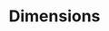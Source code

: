 ---
layout: default
bigquery: https://console.cloud.google.com/bigquery?p=covid-19-dimensions-ai&page=table&d=data&t=publications
contributors: Digital Science, https://www.digital-science.com/
cost: Free for personal, non-commercial use.
description: Dimensions contains more than 100 million publications, ranging from
  articles published in scholarly journals, books and book chapters, to preprints
  and conference proceedings. All publications are contextualized with linked data
  sets, funding, publications, patents, clinical trials, and policy documents. You
  can also view associated categories, funders, institutions, and researcher profiles.
documentation: https://docs.dimensions.ai/bigquery/index.html
last_edit: Mon, 04 Apr 2022 19:04:00 GMT
location: https://www.dimensions.ai/products/free/
maintained_by: Digital Science, https://www.digital-science.com/
schema_fields: '[''year'', ''embargo_date'', ''supporting_grant_ids'', ''filing_date'',
  ''current_assignee_orgs'', ''funder_orgs'', ''assignee_countries'', ''id'', ''address'',
  ''date_online'', ''research_org_state_codes'', ''phase'', ''assignee_orgs'', ''open_access_categories_v2'',
  ''investigators'', ''metrics'', ''title'', ''language'', ''created_date'', ''end_year'',
  ''associated_grant_ids'', ''registry'', ''granted_year'', ''filing_year'', ''research_org_city_names'',
  ''category_icrp_ct'', ''original_abstract'', ''brief_title'', ''funder_org_acronyms'',
  ''acronym'', ''cpc'', ''original_assignee_orgs'', ''conference'', ''priority_date'',
  ''proceedings_title'', ''filing_status'', ''concepts'', ''end_date'', ''repository_name'',
  ''source_id'', ''funder_org_cities'', ''repository_id'', ''category_hrcs_rac'',
  ''subtitles'', ''research_orgs'', ''granted_date'', ''acknowledgements'', ''foa_number'',
  ''citations'', ''categories'', ''research_org_countries'', ''associated_publication_id'',
  ''date_imported_gbq'', ''funding_cny'', ''publication_date'', ''labels'', ''citation_string'',
  ''volume'', ''repository_url'', ''license'', ''start_year'', ''funder_org_countries'',
  ''name'', ''category_rcdc'', ''publisher'', ''book_title'', ''funding_jpy'', ''citations_count'',
  ''eisbn'', ''patent_ids'', ''conditions'', ''application_number'', ''funding_chf'',
  ''legal_events'', ''jurisdiction'', ''resulting_publication_doi'', ''mesh_terms'',
  ''grant_number'', ''authors'', ''date_modified'', ''funder_org_state_codes'', ''legal_status'',
  ''category_bra'', ''wikipedia_url'', ''relationships'', ''expiration_date'', ''linkout'',
  ''abstract'', ''expiration_year'', ''funding_eur'', ''funding_usd'', ''category_uoa'',
  ''type'', ''reference_ids'', ''family_id'', ''current_assignee'', ''arxiv_id'',
  ''acronyms'', ''cited_by_ids'', ''current_assignee_countries'', ''pmcid'', ''ipcr'',
  ''issue'', ''researcher_ids'', ''associated_publication_doi'', ''clinical_trial_ids'',
  ''external_ids'', ''original_assignee'', ''date_normal'', ''funding_gbp'', ''publication_ids'',
  ''email_address'', ''funding_amount'', ''research_org_state_names'', ''mesh_headings'',
  ''funding_details'', ''date_inserted'', ''priority_year'', ''research_org_cities'',
  ''description'', ''date'', ''associated_publication_arxiv_id'', ''funder_countries'',
  ''category_icrp_cso'', ''types'', ''category_hra'', ''interventions'', ''start_date'',
  ''inventor_names'', ''category_for'', ''doi'', ''book_series_title'', ''parent_id'',
  ''pages'', ''resulting_publication_ids'', ''category_hrcs_hc'', ''funding_aud'',
  ''funding_cad'', ''original_title'', ''funding_currency'', ''kind'', ''altmetrics'',
  ''gender'', ''isbn'', ''research_org_country_names'', ''status'', ''associated_publication_pmid'',
  ''funder_org'', ''active_years'', ''funding_nzd'', ''open_access_categories'', ''pmid'',
  ''links'', ''family_members_ids'', ''family_count'', ''date_print'', ''original_assignee_countries'',
  ''established'', ''editors'', ''aliases'', ''journal'', ''organisation_details'',
  ''publication_year'', ''journal_lists'', ''category_sdg'']'
shortname: dimensions
tags:
- scholarly literature
- patents
- funding
- clinical trials
- academic profiles
terms_of_use: 'Use of both the Dimensions COVID-19 dataset and full Dimensions dataset
  are subject to the Dimensions Terms of use: https://www.dimensions.ai/policies-terms-legal '
title: Dimensions
uuid: dcff88bd-fe6b-4fdb-8159-809bf9d7bc1c
---